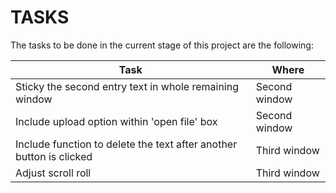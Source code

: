# TASKS

The tasks to be done in the current stage of this project are the following:

Task | Where
------------ | -------------
Sticky the second entry text in whole remaining window | Second window
Include upload option within 'open file' box | Second window
Include function to delete the text after another button is clicked | Third window
Adjust scroll roll | Third window


